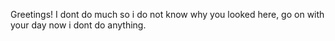Greetings! I dont do much so i do not know why you looked here, go on with your day now i dont do anything.
<!---
Qibli-wof/Qibli-wof is a ✨ special ✨ repository because its `README.md` (this file) appears on your GitHub profile.
You can click the Preview link to take a look at your changes.
--->
